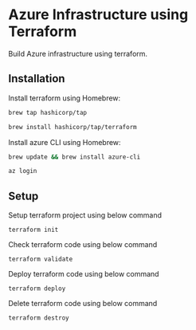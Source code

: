 # Azure Infrastructure using Terraform

Build Azure infrastructure using terraform.

## Installation

Install terraform using Homebrew:
```bash
brew tap hashicorp/tap
```
```bash
brew install hashicorp/tap/terraform
```

Install azure CLI using Homebrew:
```bash
brew update && brew install azure-cli
```
```bash
az login
```

## Setup
Setup terraform project using below command
```
terraform init
```
Check terraform code using below command
```
terraform validate
```
Deploy terraform code using below command
```
terraform deploy
```
Delete terraform code using below command
```
terraform destroy
```